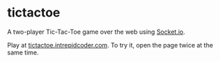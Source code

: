 # tictactoe

A two-player Tic-Tac-Toe game over the web using [Socket.io](http://socket.io/).

Play at [tictactoe.intrepidcoder.com](http://tictactoe.intrepidcoder.com). To try it, open the page twice at the same time.
